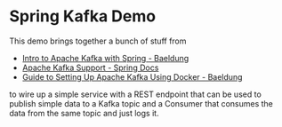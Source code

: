 # Spring Kafka Demo

This demo brings together a bunch of stuff from
 * [Intro to Apache Kafka with Spring - Baeldung](https://www.baeldung.com/spring-kafka)
 * [Apache Kafka Support - Spring Docs](https://docs.spring.io/spring-boot/docs/current/reference/html/features.html#features.messaging.kafka)
 * [Guide to Setting Up Apache Kafka Using Docker - Baeldung](https://www.baeldung.com/ops/kafka-docker-setup)

to wire up a simple service with a REST endpoint that can be used to publish simple data to a Kafka topic and a Consumer that consumes
the data from the same topic and just logs it.

